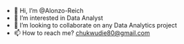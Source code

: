 - 👋 Hi, I’m @Alonzo-Reich
- 👀 I’m interested in Data Analyst
- 💞️ I’m looking to collaborate on any Data Analytics project 
- 📫 How to reach me? chukwudie80@gmail.com 

<!---
Alonzo-Reich/Alonzo-Reich is a ✨ special ✨ repository because its `README.md` (this file) appears on your GitHub profile.
You can click the Preview link to take a look at your changes.
--->
